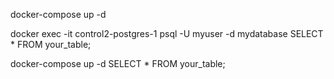 docker-compose up -d

docker exec -it control2-postgres-1 psql -U myuser -d mydatabase
SELECT \* FROM your_table;

docker-compose up -d
SELECT \* FROM your_table;
